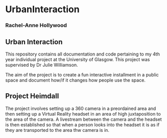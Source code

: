 # UrbanInteraction
### Rachel-Anne Hollywood
## Urban Interaction
This repository contains all documentation and code pertaining to my 4th year individual project at the University of Glasgow. This project was supervised by Dr Julie Williamson.

The aim of the project is to create a fun interactive installment in a public space and document how/if it changes how people use the space.

  ## Project Heimdall
  
  The project involves setting up a 360 camera in a preordained area and then setting up a Virtual Reality headset in an area of high juxtaposition to the area of the camera. A livestream between the camera and the headset is then established so that when a person looks into the headset it is as if they are transported to the area thw camera is in.
